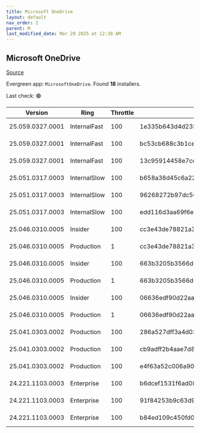 ```yaml
---
title: Microsoft OneDrive
layout: default
nav_order: 2
parent: M
last_modified_date: Mar 29 2025 at 12:38 AM
---
```


## Microsoft OneDrive

[Source](https://onedrive.live.com/)

Evergreen app: `MicrosoftOneDrive`. Found **18** installers.

Last check: 🟢

| Version          | Ring         | Throttle | Sha256                                                           | Architecture | Type | URI                                                                                                                                                                  |
| ---------------- | ------------ | -------- | ---------------------------------------------------------------- | ------------ | ---- | -------------------------------------------------------------------------------------------------------------------------------------------------------------------- |
| 25.059.0327.0001 | InternalFast | 100      | 1e335b643d4d23593147142ba6b0c6e578c0e95086b5a2c20a6c4256b79b35e7 | ARM64        | exe  | [https://oneclient.sfx.ms/Win/Installers/25.059.0327.0001/arm64/OneDriveSetup.exe](https://oneclient.sfx.ms/Win/Installers/25.059.0327.0001/arm64/OneDriveSetup.exe) |
| 25.059.0327.0001 | InternalFast | 100      | bc53cb688c3b1ced79d7779ba997b14e80ffc026e00e7954926ec5253dd396a0 | x64          | exe  | [https://oneclient.sfx.ms/Win/Installers/25.059.0327.0001/amd64/OneDriveSetup.exe](https://oneclient.sfx.ms/Win/Installers/25.059.0327.0001/amd64/OneDriveSetup.exe) |
| 25.059.0327.0001 | InternalFast | 100      | 13c95914458e7ce539fccaa9304f5de19827119b21a55268235811ccaa613793 | x86          | exe  | [https://oneclient.sfx.ms/Win/Installers/25.059.0327.0001/OneDriveSetup.exe](https://oneclient.sfx.ms/Win/Installers/25.059.0327.0001/OneDriveSetup.exe)             |
| 25.051.0317.0003 | InternalSlow | 100      | b658a38d45c6a22485c92f31ca4c7676269c516f5cc1916b0bede3cfacb4e39e | ARM64        | exe  | [https://oneclient.sfx.ms/Win/Installers/25.051.0317.0003/arm64/OneDriveSetup.exe](https://oneclient.sfx.ms/Win/Installers/25.051.0317.0003/arm64/OneDriveSetup.exe) |
| 25.051.0317.0003 | InternalSlow | 100      | 96268272b97dc508afc5ca043005d394d4dda4033ebfd2fd77f1731f40629657 | x64          | exe  | [https://oneclient.sfx.ms/Win/Installers/25.051.0317.0003/amd64/OneDriveSetup.exe](https://oneclient.sfx.ms/Win/Installers/25.051.0317.0003/amd64/OneDriveSetup.exe) |
| 25.051.0317.0003 | InternalSlow | 100      | edd116d3aa69f6eb2c9aa257804a15f46419e2783bc0c0f36204437d8e84bc63 | x86          | exe  | [https://oneclient.sfx.ms/Win/Installers/25.051.0317.0003/OneDriveSetup.exe](https://oneclient.sfx.ms/Win/Installers/25.051.0317.0003/OneDriveSetup.exe)             |
| 25.046.0310.0005 | Insider      | 100      | cc3e43de78821a32e956ac62f51db74a78e79cc104322d8861ef6fc476ba2a2b | ARM64        | exe  | [https://oneclient.sfx.ms/Win/Installers/25.046.0310.0005/arm64/OneDriveSetup.exe](https://oneclient.sfx.ms/Win/Installers/25.046.0310.0005/arm64/OneDriveSetup.exe) |
| 25.046.0310.0005 | Production   | 1        | cc3e43de78821a32e956ac62f51db74a78e79cc104322d8861ef6fc476ba2a2b | ARM64        | exe  | [https://oneclient.sfx.ms/Win/Installers/25.046.0310.0005/arm64/OneDriveSetup.exe](https://oneclient.sfx.ms/Win/Installers/25.046.0310.0005/arm64/OneDriveSetup.exe) |
| 25.046.0310.0005 | Insider      | 100      | 663b3205b3566d67b6c41af628df740dfa456a7975021ab4951550da91a7466d | x64          | exe  | [https://oneclient.sfx.ms/Win/Installers/25.046.0310.0005/amd64/OneDriveSetup.exe](https://oneclient.sfx.ms/Win/Installers/25.046.0310.0005/amd64/OneDriveSetup.exe) |
| 25.046.0310.0005 | Production   | 1        | 663b3205b3566d67b6c41af628df740dfa456a7975021ab4951550da91a7466d | x64          | exe  | [https://oneclient.sfx.ms/Win/Installers/25.046.0310.0005/amd64/OneDriveSetup.exe](https://oneclient.sfx.ms/Win/Installers/25.046.0310.0005/amd64/OneDriveSetup.exe) |
| 25.046.0310.0005 | Insider      | 100      | 06636edf90d22aaedc1d1ac375e7ed9a232198affa5dbda28b6499d44283ca45 | x86          | exe  | [https://oneclient.sfx.ms/Win/Installers/25.046.0310.0005/OneDriveSetup.exe](https://oneclient.sfx.ms/Win/Installers/25.046.0310.0005/OneDriveSetup.exe)             |
| 25.046.0310.0005 | Production   | 1        | 06636edf90d22aaedc1d1ac375e7ed9a232198affa5dbda28b6499d44283ca45 | x86          | exe  | [https://oneclient.sfx.ms/Win/Installers/25.046.0310.0005/OneDriveSetup.exe](https://oneclient.sfx.ms/Win/Installers/25.046.0310.0005/OneDriveSetup.exe)             |
| 25.041.0303.0002 | Production   | 100      | 286a527dff3a4d03983ae8f4e7126250b5bc98844e57ac7c60f450f0bbee1565 | ARM64        | exe  | [https://oneclient.sfx.ms/Win/Installers/25.041.0303.0002/arm64/OneDriveSetup.exe](https://oneclient.sfx.ms/Win/Installers/25.041.0303.0002/arm64/OneDriveSetup.exe) |
| 25.041.0303.0002 | Production   | 100      | cb9adff2b4aae7d8331c303b26a568a3bd73e8544bea7dc1d4d18ee6acfd05ca | x64          | exe  | [https://oneclient.sfx.ms/Win/Installers/25.041.0303.0002/amd64/OneDriveSetup.exe](https://oneclient.sfx.ms/Win/Installers/25.041.0303.0002/amd64/OneDriveSetup.exe) |
| 25.041.0303.0002 | Production   | 100      | e4f63a52c006a90217d29fc1e0a8cd7bcdd74c84c76b735234d65d81de9fa738 | x86          | exe  | [https://oneclient.sfx.ms/Win/Installers/25.041.0303.0002/OneDriveSetup.exe](https://oneclient.sfx.ms/Win/Installers/25.041.0303.0002/OneDriveSetup.exe)             |
| 24.221.1103.0003 | Enterprise   | 100      | b6dcef1531f6ad089deb9e0b9b376a74e4b1ca334d97e2a14939d97a1bd4ed0b | ARM64        | exe  | [https://oneclient.sfx.ms/Win/Installers/24.221.1103.0003/arm64/OneDriveSetup.exe](https://oneclient.sfx.ms/Win/Installers/24.221.1103.0003/arm64/OneDriveSetup.exe) |
| 24.221.1103.0003 | Enterprise   | 100      | 91f84253b9c63d996133f29326b16cf25eeeedeb87d84c9aa8d683e644944fb6 | x64          | exe  | [https://oneclient.sfx.ms/Win/Installers/24.221.1103.0003/amd64/OneDriveSetup.exe](https://oneclient.sfx.ms/Win/Installers/24.221.1103.0003/amd64/OneDriveSetup.exe) |
| 24.221.1103.0003 | Enterprise   | 100      | b84ed109c450fd07d2c378c042a8b373c876645629502237aac0d270747de8f5 | x86          | exe  | [https://oneclient.sfx.ms/Win/Installers/24.221.1103.0003/OneDriveSetup.exe](https://oneclient.sfx.ms/Win/Installers/24.221.1103.0003/OneDriveSetup.exe)             |
